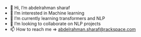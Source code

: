 - 👋 Hi, I’m abdelrahman sharaf
- 👀 I’m interested in Machine learning
- 🌱 I’m currently learning transformers and NLP
- 💞️ I’m looking to collaborate on NLP projects
- 📫 How to reach me => abdelrahman.sharaf@rackspace.com

<!---
abdlrahman-sharaf/abdlrahman-sharaf is a ✨ special ✨ repository because its `README.md` (this file) appears on your GitHub profile.
You can click the Preview link to take a look at your changes.
--->
